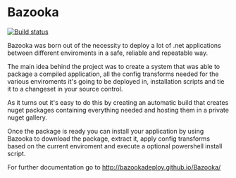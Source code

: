 # Bazooka

[![Build status](https://ci.appveyor.com/api/projects/status/qkf670rlxsqrvvcw?svg=true)](https://ci.appveyor.com/project/Bjornej/bazooka)

Bazooka was born out of the necessity to deploy a lot of .net applications between different enviroments in a safe, reliable and repeatable way.


The main idea behind the project was to create a system that was able to package a compiled application, all the config transforms needed for the various enviroments it's going to be deployed in, installation scripts and tie it to a changeset in your source control.

As it turns out it's easy to do this by creating an automatic build that creates nuget packages containing everything needed and hosting them in a private nuget gallery.

Once the package is ready you can install your application by using Bazooka to download the package, extract it, apply config transforms based on the current enviroment and execute a optional powershell install script.

For further documentation go to http://bazookadeploy.github.io/Bazooka/



